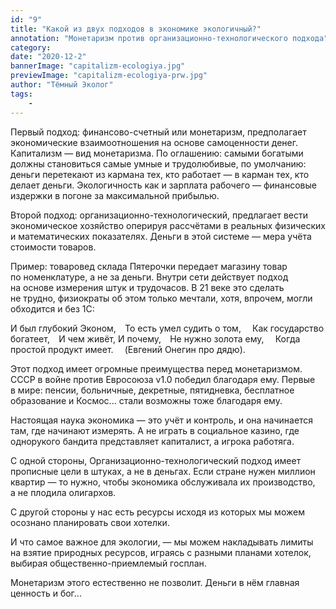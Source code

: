 ```yaml
---
id: "9"
title: "Какой из двух подходов в экономике экологичный?"
annotation: "Монетаризм против организационно-технологического подхода"
category: 
date: "2020-12-2"
bannerImage: "capitalizm-ecologiya.jpg"
previewImage: "capitalizm-ecologiya-prw.jpg"
author: "Тёмный Эколог"
tags:
    - 
---
```

Первый подход: финансово-счетный или монетаризм, предполагает экономические взаимоотношения на&nbsp;основе самоценности денег. Капитализм&nbsp;&mdash; вид монетаризма. По&nbsp;оглашению: самыми богатыми должны становиться самые умные и&nbsp;трудолюбивые, по&nbsp;умолчанию: деньги перетекают из&nbsp;кармана тех, кто работает&nbsp;&mdash; в&nbsp;карман тех, кто делает деньги. Экологичность как и&nbsp;зарплата рабочего&nbsp;&mdash; финансовые издержки в&nbsp;погоне за&nbsp;максимальной прибылью. ⠀
⠀

Второй подход: организационно-технологический, предлагает вести экономическое хозяйство оперируя рассч&euml;тами в&nbsp;реальных физических и&nbsp;математических показателях. Деньги в&nbsp;этой системе&nbsp;&mdash; мера учёта стоимости товаров. ⠀
⠀

Пример: товаровед склада Пятерочки передает магазину товар по&nbsp;номенклатуре, а&nbsp;не&nbsp;за&nbsp;деньги. Внутри сети действует подход на&nbsp;основе измерения штук и&nbsp;трудочасов. В&nbsp;21&nbsp;веке это сделать не&nbsp;трудно, физиократы об&nbsp;этом только мечтали, хотя, впрочем, могли обходится и&nbsp;без 1С: ⠀
⠀

И&nbsp;был глубокий Эконом,⠀
То&nbsp;есть умел судить о&nbsp;том, ⠀
Как государство богатеет,⠀
И&nbsp;чем живёт, И&nbsp;почему,⠀
Не&nbsp;нужно золота ему, ⠀
Когда простой продукт имеет. ⠀
(Евгений Онегин про дядю). ⠀
⠀

Этот подход имеет огромные преимущества перед монетаризмом. СССР в&nbsp;войне против Евросоюза v1.0 победил благодаря ему. Первые в&nbsp;мире: пенсии, больничные, декретные, пятидневка, бесплатное образование и&nbsp;Космос... стали возможны тоже благодаря ему. ⠀
⠀

Настоящая наука экономика&nbsp;&mdash; это уч&euml;т и&nbsp;контроль, и&nbsp;она начинается там, где начинают измерять. А&nbsp;не&nbsp;играть в&nbsp;социальное казино, где однорукого бандита представляет капиталист, а&nbsp;игрока работяга. ⠀
⠀

С&nbsp;одной стороны, Организационно-технологический подход имеет прописные цели в&nbsp;штуках, а&nbsp;не&nbsp;в&nbsp;деньгах. Если стране нужен миллион квартир&nbsp;&mdash; то&nbsp;нужно, чтобы экономика обслуживала их&nbsp;производство, а&nbsp;не&nbsp;плодила олигархов.⠀
⠀

С&nbsp;другой стороны у&nbsp;нас есть ресурсы исходя из&nbsp;которых мы&nbsp;можем осознано планировать свои хотелки. ⠀
⠀

И&nbsp;что самое важное для экологии,&nbsp;&mdash; мы&nbsp;можем накладывать лимиты на&nbsp;взятие природных ресурсов, играясь с&nbsp;разными планами хотелок, выбирая общественно-приемлемый госплан. ⠀
⠀

Монетаризм этого естественно не&nbsp;позволит. Деньги в&nbsp;н&euml;м главная ценность и&nbsp;бог...
